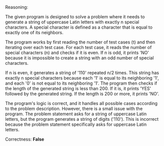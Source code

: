 Reasoning:

The given program is designed to solve a problem where it needs to generate a string of uppercase Latin letters with exactly n special characters. A special character is defined as a character that is equal to exactly one of its neighbors.

The program works by first reading the number of test cases (t) and then iterating over each test case. For each test case, it reads the number of special characters (n) and checks if it is even. If n is odd, it prints 'NO' because it is impossible to create a string with an odd number of special characters.

If n is even, it generates a string of '110' repeated n/2 times. This string has exactly n special characters because each '1' is equal to its neighboring '1', and each '0' is not equal to its neighboring '1'. The program then checks if the length of the generated string is less than 200. If it is, it prints 'YES' followed by the generated string. If the length is 200 or more, it prints 'NO'.

The program's logic is correct, and it handles all possible cases according to the problem description. However, there is a small issue with the program. The problem statement asks for a string of uppercase Latin letters, but the program generates a string of digits ('110'). This is incorrect because the problem statement specifically asks for uppercase Latin letters.

Correctness: **False**